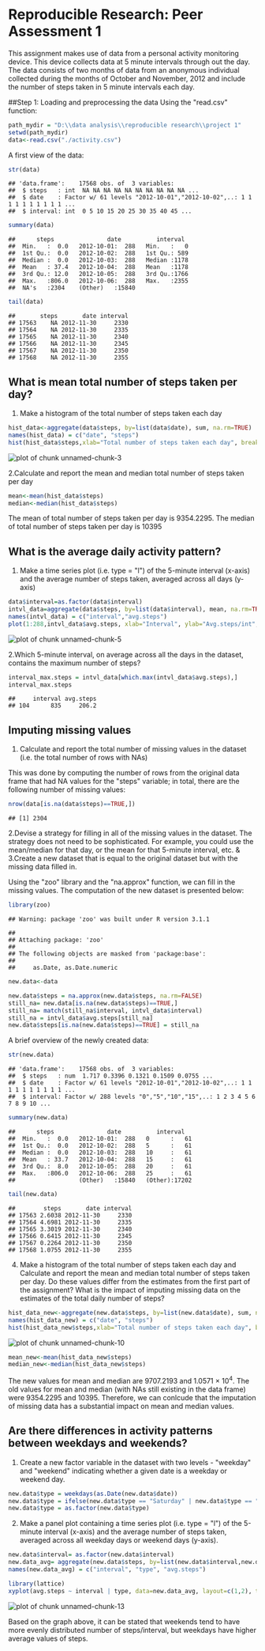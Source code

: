 Reproducible Research: Peer Assessment 1
=============================================
This assignment makes use of data from a personal activity monitoring device. This device collects data at 5 minute intervals through out the day. The data consists of two months of data from an anonymous individual collected during the months of October and November, 2012 and include the number of steps taken in 5 minute intervals each day.

##Step 1: Loading and preprocessing the data
Using the "read.csv" function:

```r
path_mydir = "D:\\data analysis\\reproducible research\\project 1"
setwd(path_mydir)
data<-read.csv("./activity.csv")
```
A first view of the data:

```r
str(data)
```

```
## 'data.frame':	17568 obs. of  3 variables:
##  $ steps   : int  NA NA NA NA NA NA NA NA NA NA ...
##  $ date    : Factor w/ 61 levels "2012-10-01","2012-10-02",..: 1 1 1 1 1 1 1 1 1 1 ...
##  $ interval: int  0 5 10 15 20 25 30 35 40 45 ...
```

```r
summary(data)
```

```
##      steps               date          interval   
##  Min.   :  0.0   2012-10-01:  288   Min.   :   0  
##  1st Qu.:  0.0   2012-10-02:  288   1st Qu.: 589  
##  Median :  0.0   2012-10-03:  288   Median :1178  
##  Mean   : 37.4   2012-10-04:  288   Mean   :1178  
##  3rd Qu.: 12.0   2012-10-05:  288   3rd Qu.:1766  
##  Max.   :806.0   2012-10-06:  288   Max.   :2355  
##  NA's   :2304    (Other)   :15840
```

```r
tail(data)
```

```
##       steps       date interval
## 17563    NA 2012-11-30     2330
## 17564    NA 2012-11-30     2335
## 17565    NA 2012-11-30     2340
## 17566    NA 2012-11-30     2345
## 17567    NA 2012-11-30     2350
## 17568    NA 2012-11-30     2355
```
## What is mean total number of steps taken per day?
1. Make a histogram of the total number of steps taken each day

```r
hist_data<-aggregate(data$steps, by=list(data$date), sum, na.rm=TRUE)
names(hist_data) = c("date", "steps")
hist(hist_data$steps,xlab="Total number of steps taken each day", breaks=20, col="grey", border="darkgrey", main="" )
```

![plot of chunk unnamed-chunk-3](figure/unnamed-chunk-3.png) 

2.Calculate and report the mean and median total number of steps taken per day

```r
mean<-mean(hist_data$steps)
median<-median(hist_data$steps)
```
The mean of total number of steps taken per day is 9354.2295. The median of total number of steps taken per day is 10395

## What is the average daily activity pattern?
1. Make a time series plot (i.e. type = "l") of the 5-minute interval (x-axis) and the average number of steps taken, averaged across all days (y-axis)


```r
data$interval=as.factor(data$interval)
intvl_data=aggregate(data$steps, by=list(data$interval), mean, na.rm=TRUE)
names(intvl_data) = c("interval","avg.steps")
plot(1:288,intvl_data$avg.steps, xlab="Interval", ylab="Avg.steps/int", xlim=c(0,288), ylim=c(0,max(intvl_data$avg.steps)), xaxs="i", type="l", col="grey")
```

![plot of chunk unnamed-chunk-5](figure/unnamed-chunk-5.png) 


2.Which 5-minute interval, on average across all the days in the dataset, contains the maximum number of steps?


```r
interval_max.steps = intvl_data[which.max(intvl_data$avg.steps),]
interval_max.steps
```

```
##     interval avg.steps
## 104      835     206.2
```

## Imputing missing values
1. Calculate and report the total number of missing values in the dataset (i.e. the total number of rows with NAs)

This was done by computing the number of rows from the original data frame that had NA values for the "steps" variable; in total, there are the following number of missing values:

```r
nrow(data[is.na(data$steps)==TRUE,])
```

```
## [1] 2304
```

2.Devise a strategy for filling in all of the missing values in the dataset. The strategy does not need to be sophisticated. For example, you could use the mean/median for that day, or the mean for that 5-minute interval, etc.
&
3.Create a new dataset that is equal to the original dataset but with the missing data filled in.

Using the "zoo" library and the "na.approx" function, we can fill in the missing values. The computation of the new dataset is presented below:


```r
library(zoo)
```

```
## Warning: package 'zoo' was built under R version 3.1.1
```

```
## 
## Attaching package: 'zoo'
## 
## The following objects are masked from 'package:base':
## 
##     as.Date, as.Date.numeric
```

```r
new.data<-data

new.data$steps = na.approx(new.data$steps, na.rm=FALSE)
still_na= new.data[is.na(new.data$steps)==TRUE,]
still_na= match(still_na$interval, intvl_data$interval)
still_na = intvl_data$avg.steps[still_na]
new.data$steps[is.na(new.data$steps)==TRUE] = still_na
```
A brief overview of the newly created data:

```r
str(new.data)
```

```
## 'data.frame':	17568 obs. of  3 variables:
##  $ steps   : num  1.717 0.3396 0.1321 0.1509 0.0755 ...
##  $ date    : Factor w/ 61 levels "2012-10-01","2012-10-02",..: 1 1 1 1 1 1 1 1 1 1 ...
##  $ interval: Factor w/ 288 levels "0","5","10","15",..: 1 2 3 4 5 6 7 8 9 10 ...
```

```r
summary(new.data)
```

```
##      steps               date          interval    
##  Min.   :  0.0   2012-10-01:  288   0      :   61  
##  1st Qu.:  0.0   2012-10-02:  288   5      :   61  
##  Median :  0.0   2012-10-03:  288   10     :   61  
##  Mean   : 33.7   2012-10-04:  288   15     :   61  
##  3rd Qu.:  8.0   2012-10-05:  288   20     :   61  
##  Max.   :806.0   2012-10-06:  288   25     :   61  
##                  (Other)   :15840   (Other):17202
```

```r
tail(new.data)
```

```
##        steps       date interval
## 17563 2.6038 2012-11-30     2330
## 17564 4.6981 2012-11-30     2335
## 17565 3.3019 2012-11-30     2340
## 17566 0.6415 2012-11-30     2345
## 17567 0.2264 2012-11-30     2350
## 17568 1.0755 2012-11-30     2355
```

4. Make a histogram of the total number of steps taken each day and Calculate and report the mean and median total number of steps taken per day. Do these values differ from the estimates from the first part of the assignment? What is the impact of imputing missing data on the estimates of the total daily number of steps?


```r
hist_data_new<-aggregate(new.data$steps, by=list(new.data$date), sum, na.rm=TRUE)
names(hist_data_new) = c("date", "steps")
hist(hist_data_new$steps,xlab="Total number of steps taken each day", breaks=20, col="grey", border="darkgrey", main="" )
```

![plot of chunk unnamed-chunk-10](figure/unnamed-chunk-10.png) 


```r
mean_new<-mean(hist_data_new$steps)
median_new<-median(hist_data_new$steps)
```
The new values for mean and median are 9707.2193 and 1.0571 &times; 10<sup>4</sup>. The old values for mean and median (with NAs still existing in the data frame) were 9354.2295 and 10395. Therefore, we can conlcude that the imputation of missing data has a substantial impact on mean and median values.

## Are there differences in activity patterns between weekdays and weekends?
1. Create a new factor variable in the dataset with two levels - "weekday" and "weekend" indicating whether a given date is a weekday or weekend day.


```r
new.data$type = weekdays(as.Date(new.data$date))
new.data$type = ifelse(new.data$type == "Saturday" | new.data$type == "Sunday", "weekend", "weekday")
new.data$type = as.factor(new.data$type)
```

2. Make a panel plot containing a time series plot (i.e. type = "l") of the 5-minute interval (x-axis) and the average number of steps taken, averaged across all weekday days or weekend days (y-axis).


```r
new.data$interval= as.factor(new.data$interval)
new.data_avg= aggregate(new.data$steps, by=list(new.data$interval,new.data$type), mean, na.rm=TRUE)
names(new.data_avg) = c("interval", "type", "avg.steps")

library(lattice)
xyplot(avg.steps ~ interval | type, data=new.data_avg, layout=c(1,2), type="l", ylab="Average steps per time interval", col="grey")
```

![plot of chunk unnamed-chunk-13](figure/unnamed-chunk-13.png) 

Based on the graph above, it can be stated that weekends tend to have more evenly distributed number of steps/interval, but weekdays have higher average values of steps.
